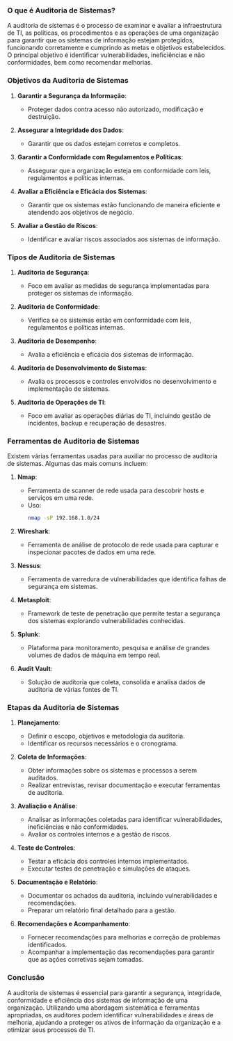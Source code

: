 ### O que é Auditoria de Sistemas?

A auditoria de sistemas é o processo de examinar e avaliar a infraestrutura de TI, as políticas, os procedimentos e as operações de uma organização para garantir que os sistemas de informação estejam protegidos, funcionando corretamente e cumprindo as metas e objetivos estabelecidos. O principal objetivo é identificar vulnerabilidades, ineficiências e não conformidades, bem como recomendar melhorias.

### Objetivos da Auditoria de Sistemas

1. **Garantir a Segurança da Informação**:
   - Proteger dados contra acesso não autorizado, modificação e destruição.
   
2. **Assegurar a Integridade dos Dados**:
   - Garantir que os dados estejam corretos e completos.
   
3. **Garantir a Conformidade com Regulamentos e Políticas**:
   - Assegurar que a organização esteja em conformidade com leis, regulamentos e políticas internas.

4. **Avaliar a Eficiência e Eficácia dos Sistemas**:
   - Garantir que os sistemas estão funcionando de maneira eficiente e atendendo aos objetivos de negócio.

5. **Avaliar a Gestão de Riscos**:
   - Identificar e avaliar riscos associados aos sistemas de informação.

### Tipos de Auditoria de Sistemas

1. **Auditoria de Segurança**:
   - Foco em avaliar as medidas de segurança implementadas para proteger os sistemas de informação.

2. **Auditoria de Conformidade**:
   - Verifica se os sistemas estão em conformidade com leis, regulamentos e políticas internas.

3. **Auditoria de Desempenho**:
   - Avalia a eficiência e eficácia dos sistemas de informação.

4. **Auditoria de Desenvolvimento de Sistemas**:
   - Avalia os processos e controles envolvidos no desenvolvimento e implementação de sistemas.

5. **Auditoria de Operações de TI**:
   - Foco em avaliar as operações diárias de TI, incluindo gestão de incidentes, backup e recuperação de desastres.

### Ferramentas de Auditoria de Sistemas

Existem várias ferramentas usadas para auxiliar no processo de auditoria de sistemas. Algumas das mais comuns incluem:

1. **Nmap**:
   - Ferramenta de scanner de rede usada para descobrir hosts e serviços em uma rede.
   - Uso:
     ```sh
     nmap -sP 192.168.1.0/24
     ```

2. **Wireshark**:
   - Ferramenta de análise de protocolo de rede usada para capturar e inspecionar pacotes de dados em uma rede.

3. **Nessus**:
   - Ferramenta de varredura de vulnerabilidades que identifica falhas de segurança em sistemas.

4. **Metasploit**:
   - Framework de teste de penetração que permite testar a segurança dos sistemas explorando vulnerabilidades conhecidas.

5. **Splunk**:
   - Plataforma para monitoramento, pesquisa e análise de grandes volumes de dados de máquina em tempo real.

6. **Audit Vault**:
   - Solução de auditoria que coleta, consolida e analisa dados de auditoria de várias fontes de TI.

### Etapas da Auditoria de Sistemas

1. **Planejamento**:
   - Definir o escopo, objetivos e metodologia da auditoria.
   - Identificar os recursos necessários e o cronograma.

2. **Coleta de Informações**:
   - Obter informações sobre os sistemas e processos a serem auditados.
   - Realizar entrevistas, revisar documentação e executar ferramentas de auditoria.

3. **Avaliação e Análise**:
   - Analisar as informações coletadas para identificar vulnerabilidades, ineficiências e não conformidades.
   - Avaliar os controles internos e a gestão de riscos.

4. **Teste de Controles**:
   - Testar a eficácia dos controles internos implementados.
   - Executar testes de penetração e simulações de ataques.

5. **Documentação e Relatório**:
   - Documentar os achados da auditoria, incluindo vulnerabilidades e recomendações.
   - Preparar um relatório final detalhado para a gestão.

6. **Recomendações e Acompanhamento**:
   - Fornecer recomendações para melhorias e correção de problemas identificados.
   - Acompanhar a implementação das recomendações para garantir que as ações corretivas sejam tomadas.

### Conclusão

A auditoria de sistemas é essencial para garantir a segurança, integridade, conformidade e eficiência dos sistemas de informação de uma organização. Utilizando uma abordagem sistemática e ferramentas apropriadas, os auditores podem identificar vulnerabilidades e áreas de melhoria, ajudando a proteger os ativos de informação da organização e a otimizar seus processos de TI.
